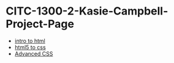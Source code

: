 # CITC-1300-2-Kasie-Campbell-Project-Page

<ul>
    <li><a href="intro_to_html/index.html" target="_blank">intro to html</a></li>
    <li><a href="html5_to_css/index.html" target="_blank"> html5 to css</a></li>
      <li><a href="adv_css/index.html" target="_blank"> Advanced CSS</a></li>
</ul>
